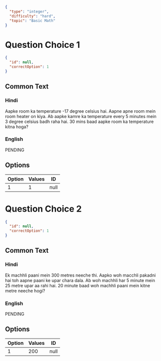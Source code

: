 ```json
{
  "type": "integer",
  "difficulty": "hard",
  "topic": "Basic Math"
}
```

# Question Choice 1
```json
{
  "id": null,
  "correctOption": 1
}
```
## Common Text

### Hindi
Aapke room ka temperature -17 degree celsius hai. Aapne apne room mein room heater on kiya. Ab aapke kamre ka temperature every 5 minutes mein 3 degree celsius badh raha hai. 30 mins baad aapke room ka temperature kitna hoga?

### English
PENDING

## Options
| Option | Values                |ID     |
|:-------|:----------------------|:-----:|
| 1      | 1                     |null   |

# Question Choice 2
```json
{
  "id": null,
  "correctOption": 1
}
```

## Common Text

### Hindi
Ek machhli paani mein 300 metres neeche thi. Aapko woh macchli pakadni hai toh aapne paani ke upar chara dala. Ab woh machhli har 5 minute mein 25 metre upar aa rahi hai. 20 minute baad woh machhli paani mein kitne metre neeche hogi?

### English
PENDING

## Options
| Option | Values                |ID     |
|:-------|:----------------------|:-----:|
| 1      | 200                   |null   |
